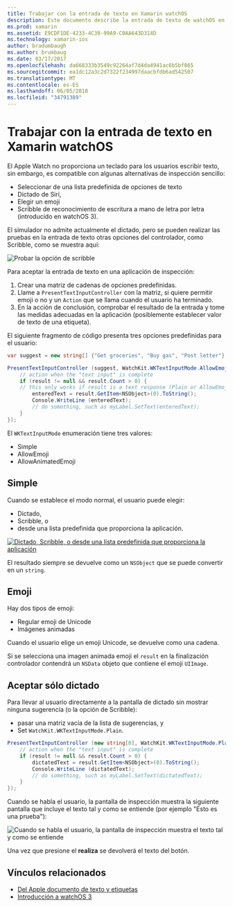 ```yaml
---
title: Trabajar con la entrada de texto en Xamarin watchOS
description: Este documento describe la entrada de texto de watchOS en Xamarin. Se trata el PresentTextInputController método, tomar, texto sin formato, emojis y dictado.
ms.prod: xamarin
ms.assetid: E9CDF1DE-4233-4C39-99A9-C0AA643D314D
ms.technology: xamarin-ios
author: bradumbaugh
ms.author: brumbaug
ms.date: 03/17/2017
ms.openlocfilehash: da668333b3549c92264af7d4da4941ac6b5bf865
ms.sourcegitcommit: ea1dc12a3c2d7322f234997daacbfdb6ad542507
ms.translationtype: MT
ms.contentlocale: es-ES
ms.lasthandoff: 06/05/2018
ms.locfileid: "34791389"
---
```

# <a name="working-with-watchos-text-input-in-xamarin"></a>Trabajar con la entrada de texto en Xamarin watchOS

El Apple Watch no proporciona un teclado para los usuarios escribir texto, sin embargo, es compatible con algunas alternativas de inspección sencillo:

- Seleccionar de una lista predefinida de opciones de texto
- Dictado de Siri,
- Elegir un emoji
- Scribble de reconocimiento de escritura a mano de letra por letra (introducido en watchOS 3).

El simulador no admite actualmente el dictado, pero se pueden realizar las pruebas en la entrada de texto otras opciones del controlador, como Scribble, como se muestra aquí:

![](text-input-images/textinput-sml.png "Probar la opción de scribble")

Para aceptar la entrada de texto en una aplicación de inspección:

1. Crear una matriz de cadenas de opciones predefinidas.
2. Llame a `PresentTextInputController` con la matriz, si quiere permitir emoji o no y un `Action` que se llama cuando el usuario ha terminado.
3. En la acción de conclusión, comprobar el resultado de la entrada y tome las medidas adecuadas en la aplicación (posiblemente establecer valor de texto de una etiqueta).

El siguiente fragmento de código presenta tres opciones predefinidas para el usuario:

```csharp
var suggest = new string[] {"Get groceries", "Buy gas", "Post letter"};

PresentTextInputController (suggest, WatchKit.WKTextInputMode.AllowEmoji, (result) => {
    // action when the "text input" is complete
    if (result != null && result.Count > 0) {
    // this only works if result is a text response (Plain or AllowEmoji)
        enteredText = result.GetItem<NSObject>(0).ToString();
        Console.WriteLine (enteredText);
        // do something, such as myLabel.SetText(enteredText);
    }
});
```

El `WKTextInputMode` enumeración tiene tres valores:

- Simple
- AllowEmoji
- AllowAnimatedEmoji

## <a name="plain"></a>Simple

Cuando se establece el modo normal, el usuario puede elegir:

- Dictado,
- Scribble, o
- desde una lista predefinida que proporciona la aplicación.

[![](text-input-images/plain-scribble-sml.png "Dictado, Scribble, o desde una lista predefinida que proporciona la aplicación")](text-input-images/plain-scribble.png#lightbox)

El resultado siempre se devuelve como un `NSObject` que se puede convertir en un `string`.

## <a name="emoji"></a>Emoji

Hay dos tipos de emoji:

- Regular emoji de Unicode
- Imágenes animadas

Cuando el usuario elige un emoji Unicode, se devuelve como una cadena.

Si se selecciona una imagen animada emoji el `result` en la finalización controlador contendrá un `NSData` objeto que contiene el emoji `UIImage`.

## <a name="accepting-dictation-only"></a>Aceptar sólo dictado

Para llevar al usuario directamente a la pantalla de dictado sin mostrar ninguna sugerencia (o la opción de Scribble):

- pasar una matriz vacía de la lista de sugerencias, y
- Set `WatchKit.WKTextInputMode.Plain`.

```csharp
PresentTextInputController (new string[0], WatchKit.WKTextInputMode.Plain, (result) => {
    // action when the "text input" is complete
    if (result != null && result.Count > 0) {
        dictatedText = result.GetItem<NSObject>(0).ToString();
        Console.WriteLine (dictatedText);
        // do something, such as myLabel.SetText(dictatedText);
    }
});
```

Cuando se habla el usuario, la pantalla de inspección muestra la siguiente pantalla que incluye el texto tal y como se entiende (por ejemplo "Esto es una prueba"):

![](text-input-images/dictation.png "Cuando se habla el usuario, la pantalla de inspección muestra el texto tal y como se entiende")

Una vez que presione el **realiza** se devolverá el texto del botón.



## <a name="related-links"></a>Vínculos relacionados

- [Del Apple documento de texto y etiquetas](https://developer.apple.com/library/ios/documentation/General/Conceptual/WatchKitProgrammingGuide/TextandLabels.html)
- [Introducción a watchOS 3](~/ios/watchos/platform/introduction-to-watchos3/index.md)
